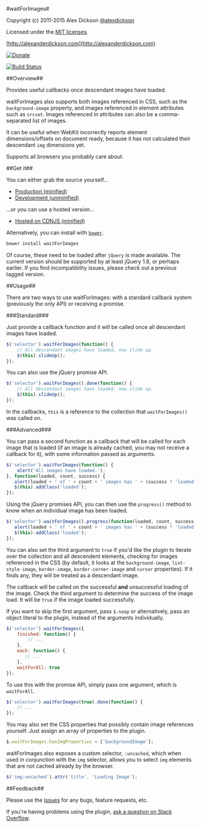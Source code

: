 #waitForImages#

Copyright (c) 2011-2015 Alex Dickson [@alexdickson](http://twitter.com/alexdickson)

Licensed under the [MIT licenses](https://raw.github.com/alexanderdickson/waitForImages/master/LICENSE-MIT).

[http://alexanderdickson.com](http://alexanderdickson.com)

[![Donate](http://www.pledgie.com/campaigns/18572.png?skin_name=chrome)](http://www.pledgie.com/campaigns/18572)


[![Build Status](https://secure.travis-ci.org/alexanderdickson/waitForImages.png)](http://travis-ci.org/alexanderdickson/waitForImages)

##Overview##

Provides useful callbacks once descendant images have loaded.

waitForImages also supports both images referenced in CSS, such as the `background-image` property, and images referenced in element attributes such as `srcset`. Images referenced in attributes can also be a comma-separated list of images.

It can be useful when WebKit incorrectly reports element dimensions/offsets on document ready, because it has not calculated their descendant `img` dimensions yet.

Supports all browsers you probably care about.

##Get it##

You can either grab the source yourself...

- [Production (minified)](https://raw.github.com/alexanderdickson/waitForImages/master/dist/jquery.waitforimages.min.js)
- [Development (unminified)](https://raw.github.com/alexanderdickson/waitForImages/master/dist/jquery.waitforimages.js)

...or you can use a hosted version...

- [Hosted on CDNJS (minified)](http://cdnjs.cloudflare.com/ajax/libs/jquery.waitforimages/1.5.0/jquery.waitforimages.min.js)

Alternatively, you can install with [`bower`](http://bower.io/).

```bash
bower install waitForImages
```

Of course, these need to be loaded after `jQuery` is made available. The current version should be supported by at least jQuery 1.8, or perhaps earlier. If you find incompatibility issues, please check out a previous tagged version.

##Usage##

There are two ways to use waitForImages: with a standard callback system (previously the only API) or receiving a promise.

###Standard###

Just provide a callback function and it will be called once all descendant images have loaded.

```javascript
$('selector').waitForImages(function() {
    // All descendant images have loaded, now slide up.
    $(this).slideUp();
});
```

You can also use the jQuery promise API.

```javascript
$('selector').waitForImages().done(function() {
    // All descendant images have loaded, now slide up.
    $(this).slideUp();
});
```

In the callbacks, `this` is a reference to the collection that `waitForImages()` was called on.

###Advanced###

You can pass a second function as a callback that will be called for each image that is loaded (if an image is already cached, you may not receive a callback for it), with some information passed as arguments.

```javascript
$('selector').waitForImages(function() {
    alert('All images have loaded.');
}, function(loaded, count, success) {
   alert(loaded + ' of ' + count + ' images has ' + (success ? 'loaded' : 'failed to load') +  '.');
   $(this).addClass('loaded');
});
```

Using the jQuery promises API, you can then use the `progress()` method to know when an individual image has been loaded.

```javascript
$('selector').waitForImages().progress(function(loaded, count, success) {
   alert(loaded + ' of ' + count + ' images has ' + (success ? 'loaded' : 'failed to load') +  '.');
   $(this).addClass('loaded');
});
```

You can also set the third argument to `true` if you'd like the plugin to iterate over the collection and all descendent elements, checking for images referenced in the CSS (by default, it looks at the `background-image`, `list-style-image`, `border-image`, `border-corner-image` and `cursor` properties). If it finds any, they will be treated as a descendant image.

The callback will be called on the successful **and** unsuccessful loading of the image. Check the third argument to determine the success of the image load. It will be `true` if the image loaded successfully.

If you want to skip the first argument, pass `$.noop` or alternatively, pass an object literal to the plugin, instead of the arguments individually.

```javascript
$('selector').waitForImages({
    finished: function() {
        // ...
    },
    each: function() {
       // ...
    },
    waitForAll: true
});
```

To use this with the promise API, simply pass one argument, which is `waitForAll`.

```javascript
$('selector').waitForImages(true).done(function() {
    // ...
});
```

You may also set the CSS properties that possibly contain image references yourself. Just assign an array of properties to the plugin.

```javascript
$.waitForImages.hasImgProperties = ['backgroundImage'];
```

waitForImages also exposes a custom selector, `:uncached`, which when used in conjunction with the `img` selector, allows you to select `img` elements that are not cached already by the browser.

```javascript
$('img:uncached').attr('title', 'Loading Image');
```

##Feedback##

Please use the [Issues](https://github.com/alexanderdickson/waitForImages/issues) for any bugs, feature requests, etc.

If you're having problems using the plugin, [ask a question on Stack Overflow](http://stackoverflow.com/questions/tagged/waitforimages).

